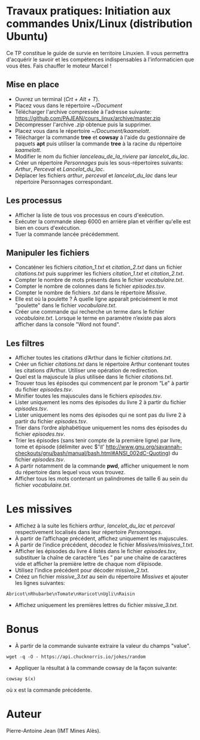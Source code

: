 # Travaux pratiques: Initiation aux commandes Unix/Linux (distribution Ubuntu)

Ce TP constitue le guide de survie en territoire Linuxien. Il vous permettra d'acquérir le savoir et les compétences indispensables à l'informaticien que vous êtes. Fais chauffer le moteur Marcel !

## Mise en place

* Ouvrez un terminal (*Crt + Alt + T*).
* Placez vous dans le répertoire *~/Document*
* Télécharger l'archive compressée à l'adresse suivante: https://github.com/PAJEAN/cours_linux/archive/master.zip
* Décompresser l'archive *.zip* obtenue puis la supprimer.
* Placez vous dans le répertoire *~/Document/kaamelott*.
* Télécharger la commande **tree** et **cowsay** à l'aide du gestionnaire de paquets **apt** puis utiliser la commande **tree** à la racine du répertoire *kaamelott*.
* Modifier le nom du fichier *lanceleau_de_la_riviere* par *lancelot_du_lac*.
* Créer un répertoire *Personnages* puis les sous-répertoires suivants: *Arthur*, *Perceval* et *Lancelot_du_lac*.
* Déplacer les fichiers *arthur*, *perceval* et *lancelot_du_lac* dans leur répertoire Personnages correspondant.

## Les processus

* Afficher la liste de tous vos processus en cours d'exécution.
* Exécuter la commande sleep 6000 en arrière plan et vérifier qu'elle est bien en cours d'exécution.
* Tuer la commande lancée précédemment.

## Manipuler les fichiers

* Concaténer les fichiers *citation_1.txt* et *citation_2.txt* dans un fichier *citations.txt* puis supprimer les fichiers *citation_1.txt* et *citation_2.txt*.
* Compter le nombre de mots présents dans le fichier *vocabulaire.txt*.
* Compter le nombre de colonnes dans le fichier *episodes.tsv*.
* Compter le nombre de fichiers *.txt* dans le répertoire *Missive*.
* Elle est où la poulette ? À quelle ligne apparaît précisément le mot "poulette" dans le fichier *vocabulaire.txt*.
* Créer une commande qui recherche un terme dans le fichier *vocabulaire.txt*. Lorsque le terme en paramètre n’existe pas alors afficher dans la console "Word not found".

## Les filtres
* Afficher toutes les citations d’Arthur dans le fichier *citations.txt*.
* Créer un fichier *citations.txt* dans le répertoire Arthur contenant toutes les citations d’Arthur. Utiliser une opération de redirection.
* Quel est la majuscule la plus utilisée dans le fichier *citations.txt*.
* Trouver tous les épisodes qui commencent par le pronom “Le” à partir du fichier *episodes.tsv*.
* Minifier toutes les majuscules dans le fichiers *episodes.tsv*.
* Lister uniquement les noms des épisodes du livre 2 à partir du fichier *episodes.tsv*.
* Lister uniquement les noms des épisodes qui ne sont pas du livre 2 à partir du fichier *episodes.tsv*.
* Trier dans l’ordre alphabétique uniquement les noms des épisodes du fichier *episodes.tsv*.
* Trier les épisodes (sans tenir compte de la première ligne) par livre, tome et épisode (délimiter avec $'\t' http://www.gnu.org/savannah-checkouts/gnu/bash/manual/bash.html#ANSI_002dC-Quoting) du fichier *episodes.tsv*.
* A partir notamment de la commande **pwd**, afficher uniquement le nom du répertoire dans lequel vous vous trouvez.
* Afficher tous les mots contenant un palindromes de taille 6 au sein du fichier *vocabulaire.txt*.


# Les missives

* Affichez à la suite les fichiers *arthur*, *lancelot_du_lac* et *perceval* respectivement localisés dans leur répertoire *Personnages*.
* À partir de l’affichage précédent, affichez uniquement les majuscules.
* À partir de l’indice précédent, décodez le fichier *Missives/missives_1.txt*.
* Afficher les épisodes du livre 4 listés dans le fichier *episodes.tsv*, substituer la chaîne de caractère “Les ” par une chaîne de caractères vide et afficher la première lettre de chaque nom d’épisode.
* Utilisez l’indice précédent pour décoder missive_2.txt.
* Créez un fichier *missive_3.txt* au sein du répertoire *Missives* et ajouter les lignes suivantes:

`Abricot\nRhubarbe\nTomate\nHaricot\nUgli\nRaisin`

* Affichez uniquement les premières lettres du fichier *missive_3.txt*.

# Bonus

* À partir de la commande suivante extraire la valeur du champs "value".

`wget -q -O - https://api.chucknorris.io/jokes/random`

* Appliquer la résultat à la commande cowsay de la façon suivante:

`cowsay $(x)`

où x est la commande précédente.

# Auteur

Pierre-Antoine Jean (IMT Mines Alès).